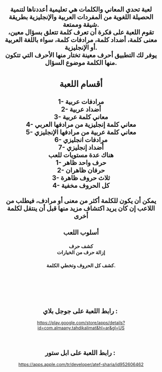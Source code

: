 <h2 style="text-align: center;">لعبة تحدي المعاني والكلمات هي تعليمية أعددناها لتنمية الحصيلة اللغوية من المفردات العربية والإنجليزية بطريقة شيقة وممتعة. <br />تقوم اللعبة على فكرة أن تعرف كلمة تتعلق بسؤال معين، معنى كلمة، أضداد كلمة، مرادفات كلمة، سواء باللغة العربية أو الإنجليزية.<br />يوفر لك التطبيق أحرف معينة تختار منها الأحرف التي تتكون منها الكلمة موضوع السؤال.</h2>
<h1 style="text-align: center;">أقسام اللعبة</h1>
<h2 style="text-align: center;">1- مرادفات عربية<br />2- أضداد عربية<br />3- معاني كلمة عربية<br />4- معاني كلمة إنجليزية من مرادفها العربي<br />5- معاني كلمة عربية من مرادفها الإنجليزي<br />6- مرادفات انجليزي<br />7- أضداد إنجليزي<br />هناك عدة مستويات للعب<br />1- حرف واحد ظاهر<br />2- حرفان ظاهران<br />3- ثلاث حروف ظاهرة<br />4- كل الحروف مخفية<br /><br />يمكن أن يكون للكلمة أكثر من معنى أو مرادف، فيطلب من اللاعب إن كان يريد اكتشاف مزيد منها قبل أن ينتقل لكلمة أخرى</h2>
<h2 style="text-align: center;">أسلوب اللعب</h2>
<h3 style="text-align: center;">كشف حرف<br />إزالة حرف من الخيارات</h3>
<h3 style="text-align: center;">كشف كل الحروف وتخطي الكلمة.</h3>
<h3>&nbsp;</h3>
<h2 style="text-align: center;">&nbsp;</h2>
<h2 style="text-align: center;">رابط اللعبة على جوجل بلاي :&nbsp;</h2>
<p style="text-align: center;"><a href="https://play.google.com/store/apps/details?id=com.almaany.tahdikalimat&amp;hl=ar&amp;gl=US">https://play.google.com/store/apps/details?id=com.almaany.tahdikalimat&amp;hl=ar&amp;gl=US</a></p>
<p style="text-align: center;">&nbsp;</p>
<h2 style="text-align: center;">رابط اللعبة على ابل&nbsp;ستور :&nbsp;</h2>
<p style="text-align: center;"><a href="https://apps.apple.com/tr/developer/atef-sharia/id952606462">https://apps.apple.com/tr/developer/atef-sharia/id952606462</a></p>
<h2 style="text-align: center;">&nbsp;</h2>
